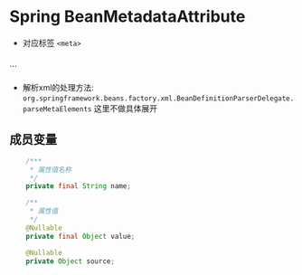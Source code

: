 # Spring BeanMetadataAttribute


- 对应标签 `<meta>`

  ```xml
<meta key="" value=""/>
  ```

  - 解析xml的处理方法: `org.springframework.beans.factory.xml.BeanDefinitionParserDelegate.parseMetaElements` 这里不做具体展开



## 成员变量


```java
	/***
	 * 属性值名称
	 */
	private final String name;

	/**
	 * 属性值
	 */
	@Nullable
	private final Object value;

	@Nullable
	private Object source;

```